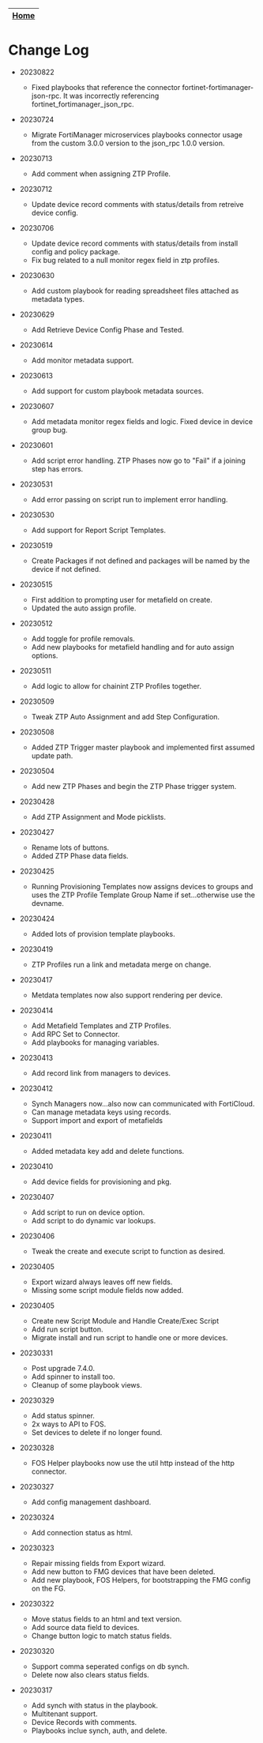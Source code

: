 | [Home](../README.md) |
|--------------------------------------------|

# Change Log
- 20230822
  - Fixed playbooks that reference the connector fortinet-fortimanager-json-rpc. It was incorrectly referencing fortinet_fortimanager_json_rpc.

- 20230724
  - Migrate FortiManager microservices playbooks connector usage from the custom 3.0.0 version to the json_rpc 1.0.0 version. 

- 20230713
  - Add comment when assigning ZTP Profile. 
  
- 20230712
  - Update device record comments with status/details from retreive device config.

- 20230706
  - Update device record comments with status/details from install config and policy package. 
  - Fix bug related to a null monitor regex field in ztp profiles.

- 20230630
  - Add custom playbook for reading spreadsheet files attached as metadata types.

- 20230629
  - Add Retrieve Device Config Phase and Tested.

- 20230614
  - Add monitor metadata support.

- 20230613
  - Add support for custom playbook metadata sources. 

- 20230607
  - Add metadata monitor regex fields and logic. Fixed device in device group bug. 

- 20230601
  - Add script error handling. ZTP Phases now go to "Fail" if a joining step has errors. 

- 20230531
  - Add error passing on script run to implement error handling. 

- 20230530
  - Add support for Report Script Templates. 

- 20230519
  - Create Packages if not defined and packages will be named by the device if not defined. 

- 20230515
  - First addition to prompting user for metafield on create.
  - Updated the auto assign profile. 

- 20230512
  - Add toggle for profile removals.
  - Add new playbooks for metafield handling and for auto assign options.

- 20230511
  - Add logic to allow for chainint ZTP Profiles together. 

- 20230509
  - Tweak ZTP Auto Assignment and add Step Configuration. 

- 20230508
  - Added ZTP Trigger master playbook and implemented first assumed update path. 

- 20230504
  - Add new ZTP Phases and begin the ZTP Phase trigger system. 

- 20230428
  - Add ZTP Assignment and Mode picklists.

- 20230427
  - Rename lots of buttons.
  - Added ZTP Phase data fields. 

- 20230425
  - Running Provisioning Templates now assigns devices to groups and uses the ZTP Profile Template Group Name if set...otherwise use the devname. 

- 20230424
  - Added lots of provision template playbooks. 

- 20230419
  - ZTP Profiles run a link and metadata merge on change. 

- 20230417
  - Metdata templates now also support rendering per device.

- 20230414
  - Add Metafield Templates and ZTP Profiles.
  - Add RPC Set to Connector.
  - Add playbooks for managing variables. 

- 20230413
  - Add record link from managers to devices. 

- 20230412
  - Synch Managers now...also now can communicated with FortiCloud. 
  - Can manage metadata keys using records.
  - Support import and export of metafields

- 20230411
  - Added metadata key add and delete functions. 

- 20230410
  - Add device fields for provisioning and pkg.

- 20230407
  - Add script to run on device option. 
  - Add script to do dynamic var lookups.

- 20230406
  - Tweak the create and execute script to function as desired. 

- 20230405
  - Export wizard always leaves off new fields.
  - Missing some script module fields now added.

- 20230405
  - Create new Script Module and Handle Create/Exec Script
  - Add run script button. 
  - Migrate install and run script to handle one or more devices.

- 20230331
  - Post upgrade 7.4.0.
  - Add spinner to install too.
  - Cleanup of some playbook views.

- 20230329
  - Add status spinner.
  - 2x ways to API to FOS.
  - Set devices to delete if no longer found. 

- 20230328
  - FOS Helper playbooks now use the util http instead of the http connector. 

- 20230327
  - Add config management dashboard. 
 
- 20230324
  - Add connection status as html.

- 20230323
  - Repair missing fields from Export wizard. 
  - Add new button to FMG devices that have been deleted.
  - Add new playbook, FOS Helpers, for bootstrapping the FMG config on the FG. 

- 20230322
  - Move status fields to an html and text version. 
  - Add source data field to devices. 
  - Change button logic to match status fields. 

- 20230320
  - Support comma seperated configs on db synch.
  - Delete now also clears status fields. 

- 20230317
  - Add synch with status in the playbook.
  - Multitenant support. 
  - Device Records with comments.
  - Playbooks inclue synch, auth, and delete.